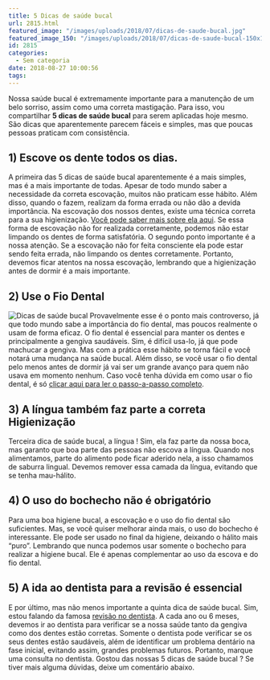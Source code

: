 ```yaml
---
title: 5 Dicas de saúde bucal
url: 2815.html
featured_image: "/images/uploads/2018/07/dicas-de-saude-bucal.jpg"
featured_image_150: "/images/uploads/2018/07/dicas-de-saude-bucal-150x150.jpg"
id: 2815
categories:
  - Sem categoria
date: 2018-08-27 10:00:56
tags:
---
```


Nossa saúde bucal é extremamente importante para a manutenção de um belo sorriso, assim como uma correta mastigação. Para isso, vou compartilhar **5 dicas de saúde bucal** para serem aplicadas hoje mesmo. São dicas que aparentemente parecem fáceis e simples, mas que poucas pessoas praticam com consistência. 

**1) Escove os dente todos os dias.**
-------------------------------------

A primeira das 5 dicas de saúde bucal aparentemente é a mais simples, mas é a mais importante de todas. Apesar de todo mundo saber a necessidade da correta escovação, muitos não praticam esse hábito. Além disso, quando o fazem, realizam da forma errada ou não dão a devida importância. Na escovação dos nossos dentes, existe uma técnica correta para a sua higienização. [Você pode saber mais sobre ela aqui](/escovacao-dos-dentes/). Se essa forma de escovação não for realizada corretamente, podemos não estar limpando os dentes de forma satisfatória. O segundo ponto importante é a nossa atenção. Se a escovação não for feita consciente ela pode estar sendo feita errada, não limpando os dentes corretamente. Portanto, devemos ficar atentos na nossa escovação, lembrando que a higienização antes de dormir é a mais importante.

**2) Use o Fio Dental**
-----------------------

![Dicas de saúde bucal](/images/uploads/2018/07/dicas-de-saúde-bucal-fio.jpg "Dicas de saúde bucal") Provavelmente esse é o ponto mais controverso, já que todo mundo sabe a importância do fio dental, mas poucos realmente o usam de forma eficaz. O fio dental é essencial para manter os dentes e principalmente a gengiva saudáveis. Sim, é difícil usa-lo, já que pode machucar a gengiva. Mas com a prática esse hábito se torna fácil e você notará uma mudança na saúde bucal. Além disso, se você usar o fio dental pelo menos antes de dormir já vai ser um grande avanço para quem não usava em momento nenhum. Caso você tenha dúvida em como usar o fio dental, é só [clicar aqui para ler o passo-a-passo completo](/como-passar-o-fio-dental/).

**3) A língua também faz parte a correta Higienização**
-------------------------------------------------------

Terceira dica de saúde bucal, a língua ! Sim, ela faz parte da nossa boca, mas garanto que boa parte das pessoas não escova a língua. Quando nos alimentamos, parte do alimento pode ficar aderido nela, a isso chamamos de saburra lingual. Devemos remover essa camada da língua, evitando que se tenha mau-hálito.

**4) O uso do bochecho não é obrigatório**
------------------------------------------

Para uma boa higiene bucal, a escovação e o uso do fio dental são suficientes. Mas, se você quiser melhorar ainda mais, o uso do bochecho é interessante. Ele pode ser usado no final da higiene, deixando o hálito mais “puro”. Lembrando que nunca podemos usar somente o bochecho para realizar a higiene bucal. Ele é apenas complementar ao uso da escova e do fio dental.

**5) A ida ao dentista para a revisão é essencial**
---------------------------------------------------

E por último, mas não menos importante a quinta dica de saúde bucal. Sim, estou falando da famosa [revisão no dentista](/problemas-nos-dentes/). A cada ano ou 6 meses, devemos ir ao dentista para verificar se a nossa saúde tanto da gengiva como dos dentes estão corretas. Somente o dentista pode verificar se os seus dentes estão saudáveis, além de identificar um problema dentário na fase inicial, evitando assim, grandes problemas futuros. Portanto, marque uma consulta no dentista. Gostou das nossas 5 dicas de saúde bucal ? Se tiver mais alguma dúvidas, deixe um comentário abaixo.